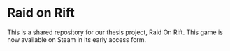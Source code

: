 # Raid on Rift
This is a shared repository for our thesis project, Raid On Rift. This game is now available on Steam in its early access form.
